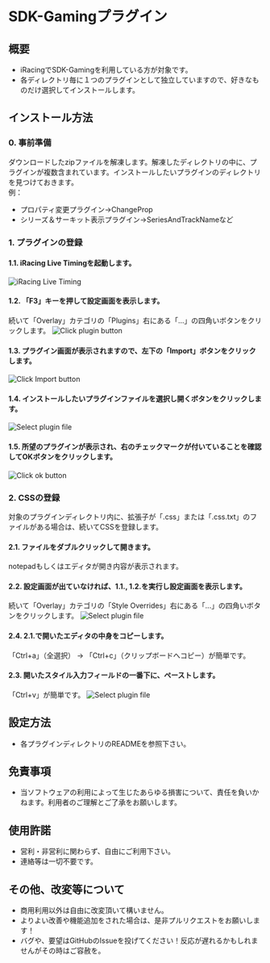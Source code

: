 SDK-Gamingプラグイン
==================

概要
------------
* iRacingでSDK-Gamingを利用している方が対象です。
* 各ディレクトリ毎に１つのプラグインとして独立していますので、好きなものだけ選択してインストールします。

インストール方法
------------

### 0. 事前準備
ダウンロードしたzipファイルを解凍します。解凍したディレクトリの中に、プラグインが複数含まれています。インストールしたいプラグインのディレクトリを見つけておきます。  
例：
* プロパティ変更プラグイン→ChangeProp
* シリーズ＆サーキット表示プラグイン→SeriesAndTrackNameなど

### 1. プラグインの登録

#### 1.1. iRacing Live Timingを起動します。
![iRacing Live Timing](../images/00_live_timing.png)

#### 1.2. 「F3」キーを押して設定画面を表示します。
続いて「Overlay」カテゴリの「Plugins」右にある「...」の四角いボタンをクリックします。
![Click plugin button](../images/01_press_f3.png)

#### 1.3. プラグイン画面が表示されますので、左下の「Import」ボタンをクリックします。
![Click Import button](../images/02_plugin_list.png)

#### 1.4. インストールしたいプラグインファイルを選択し開くボタンをクリックします。
![Select plugin file](../images/03_select_plugin.png)

#### 1.5. 所望のプラグインが表示され、右のチェックマークが付いていることを確認してOKボタンをクリックします。
![Click ok button](../images/04_enable_plugin.png)

### 2. CSSの登録

対象のプラグインディレクトリ内に、拡張子が「.css」または「.css.txt」のファイルがある場合は、続いてCSSを登録します。

#### 2.1. ファイルをダブルクリックして開きます。
notepadもしくはエディタが開き内容が表示されます。

#### 2.2. 設定画面が出ていなければ、1.1., 1.2.を実行し設定画面を表示します。
続いて「Overlay」カテゴリの「Style Overrides」右にある「...」の四角いボタンをクリックします。
![Select plugin file](../images/05_style_overrides.png)

#### 2.4. 2.1.で開いたエディタの中身をコピーします。
「Ctrl+a」（全選択） → 「Ctrl+c」（クリップボードへコピー）が簡単です。

#### 2.3. 開いたスタイル入力フィールドの一番下に、ペーストします。
「Ctrl+v」が簡単です。
![Select plugin file](../images/06_append_styles.png)

設定方法
------------
* 各プラグインディレクトリのREADMEを参照下さい。

免責事項
------------
* 当ソフトウェアの利用によって生じたあらゆる損害について、責任を負いかねます。利用者のご理解とご了承をお願いします。

使用許諾
------------
* 営利・非営利に関わらず、自由にご利用下さい。
* 連絡等は一切不要です。

その他、改変等について
------------
* 商用利用以外は自由に改変頂いて構いません。
* よりよい改善や機能追加をされた場合は、是非プルリクエストをお願いします！
* バグや、要望はGitHubのIssueを投げてください！反応が遅れるかもしれませんがその時はご容赦を。